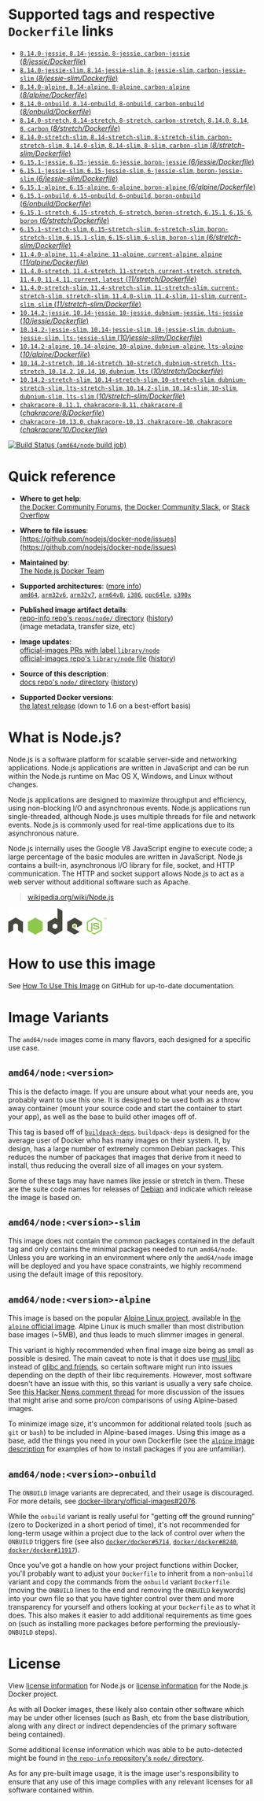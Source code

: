 <!--

********************************************************************************

WARNING:

    DO NOT EDIT "node/README.md"

    IT IS AUTO-GENERATED

    (from the other files in "node/" combined with a set of templates)

********************************************************************************

-->

# Supported tags and respective `Dockerfile` links

-	[`8.14.0-jessie`, `8.14-jessie`, `8-jessie`, `carbon-jessie` (*8/jessie/Dockerfile*)](https://github.com/nodejs/docker-node/blob/fd2bad889b28587d4722f69c4a51d025df2ae624/8/jessie/Dockerfile)
-	[`8.14.0-jessie-slim`, `8.14-jessie-slim`, `8-jessie-slim`, `carbon-jessie-slim` (*8/jessie-slim/Dockerfile*)](https://github.com/nodejs/docker-node/blob/8c0a9f2c144904631cf783bdd57b4a19300e6b1f/8/jessie-slim/Dockerfile)
-	[`8.14.0-alpine`, `8.14-alpine`, `8-alpine`, `carbon-alpine` (*8/alpine/Dockerfile*)](https://github.com/nodejs/docker-node/blob/fd2bad889b28587d4722f69c4a51d025df2ae624/8/alpine/Dockerfile)
-	[`8.14.0-onbuild`, `8.14-onbuild`, `8-onbuild`, `carbon-onbuild` (*8/onbuild/Dockerfile*)](https://github.com/nodejs/docker-node/blob/0aae692a71251b60c489c41b7b1f28daa05829e5/8/onbuild/Dockerfile)
-	[`8.14.0-stretch`, `8.14-stretch`, `8-stretch`, `carbon-stretch`, `8.14.0`, `8.14`, `8`, `carbon` (*8/stretch/Dockerfile*)](https://github.com/nodejs/docker-node/blob/fd2bad889b28587d4722f69c4a51d025df2ae624/8/stretch/Dockerfile)
-	[`8.14.0-stretch-slim`, `8.14-stretch-slim`, `8-stretch-slim`, `carbon-stretch-slim`, `8.14.0-slim`, `8.14-slim`, `8-slim`, `carbon-slim` (*8/stretch-slim/Dockerfile*)](https://github.com/nodejs/docker-node/blob/8c0a9f2c144904631cf783bdd57b4a19300e6b1f/8/stretch-slim/Dockerfile)
-	[`6.15.1-jessie`, `6.15-jessie`, `6-jessie`, `boron-jessie` (*6/jessie/Dockerfile*)](https://github.com/nodejs/docker-node/blob/50ee09688e28b138b1454a74deaa710d558b6b58/6/jessie/Dockerfile)
-	[`6.15.1-jessie-slim`, `6.15-jessie-slim`, `6-jessie-slim`, `boron-jessie-slim` (*6/jessie-slim/Dockerfile*)](https://github.com/nodejs/docker-node/blob/50ee09688e28b138b1454a74deaa710d558b6b58/6/jessie-slim/Dockerfile)
-	[`6.15.1-alpine`, `6.15-alpine`, `6-alpine`, `boron-alpine` (*6/alpine/Dockerfile*)](https://github.com/nodejs/docker-node/blob/50ee09688e28b138b1454a74deaa710d558b6b58/6/alpine/Dockerfile)
-	[`6.15.1-onbuild`, `6.15-onbuild`, `6-onbuild`, `boron-onbuild` (*6/onbuild/Dockerfile*)](https://github.com/nodejs/docker-node/blob/50ee09688e28b138b1454a74deaa710d558b6b58/6/onbuild/Dockerfile)
-	[`6.15.1-stretch`, `6.15-stretch`, `6-stretch`, `boron-stretch`, `6.15.1`, `6.15`, `6`, `boron` (*6/stretch/Dockerfile*)](https://github.com/nodejs/docker-node/blob/50ee09688e28b138b1454a74deaa710d558b6b58/6/stretch/Dockerfile)
-	[`6.15.1-stretch-slim`, `6.15-stretch-slim`, `6-stretch-slim`, `boron-stretch-slim`, `6.15.1-slim`, `6.15-slim`, `6-slim`, `boron-slim` (*6/stretch-slim/Dockerfile*)](https://github.com/nodejs/docker-node/blob/50ee09688e28b138b1454a74deaa710d558b6b58/6/stretch-slim/Dockerfile)
-	[`11.4.0-alpine`, `11.4-alpine`, `11-alpine`, `current-alpine`, `alpine` (*11/alpine/Dockerfile*)](https://github.com/nodejs/docker-node/blob/438f5dead5a7432dd72fe8946f4faf3942d89a21/11/alpine/Dockerfile)
-	[`11.4.0-stretch`, `11.4-stretch`, `11-stretch`, `current-stretch`, `stretch`, `11.4.0`, `11.4`, `11`, `current`, `latest` (*11/stretch/Dockerfile*)](https://github.com/nodejs/docker-node/blob/438f5dead5a7432dd72fe8946f4faf3942d89a21/11/stretch/Dockerfile)
-	[`11.4.0-stretch-slim`, `11.4-stretch-slim`, `11-stretch-slim`, `current-stretch-slim`, `stretch-slim`, `11.4.0-slim`, `11.4-slim`, `11-slim`, `current-slim`, `slim` (*11/stretch-slim/Dockerfile*)](https://github.com/nodejs/docker-node/blob/438f5dead5a7432dd72fe8946f4faf3942d89a21/11/stretch-slim/Dockerfile)
-	[`10.14.2-jessie`, `10.14-jessie`, `10-jessie`, `dubnium-jessie`, `lts-jessie` (*10/jessie/Dockerfile*)](https://github.com/nodejs/docker-node/blob/3e539e6925a524bf4fda47ea33ed33d0d4fb0e20/10/jessie/Dockerfile)
-	[`10.14.2-jessie-slim`, `10.14-jessie-slim`, `10-jessie-slim`, `dubnium-jessie-slim`, `lts-jessie-slim` (*10/jessie-slim/Dockerfile*)](https://github.com/nodejs/docker-node/blob/3e539e6925a524bf4fda47ea33ed33d0d4fb0e20/10/jessie-slim/Dockerfile)
-	[`10.14.2-alpine`, `10.14-alpine`, `10-alpine`, `dubnium-alpine`, `lts-alpine` (*10/alpine/Dockerfile*)](https://github.com/nodejs/docker-node/blob/3e539e6925a524bf4fda47ea33ed33d0d4fb0e20/10/alpine/Dockerfile)
-	[`10.14.2-stretch`, `10.14-stretch`, `10-stretch`, `dubnium-stretch`, `lts-stretch`, `10.14.2`, `10.14`, `10`, `dubnium`, `lts` (*10/stretch/Dockerfile*)](https://github.com/nodejs/docker-node/blob/3e539e6925a524bf4fda47ea33ed33d0d4fb0e20/10/stretch/Dockerfile)
-	[`10.14.2-stretch-slim`, `10.14-stretch-slim`, `10-stretch-slim`, `dubnium-stretch-slim`, `lts-stretch-slim`, `10.14.2-slim`, `10.14-slim`, `10-slim`, `dubnium-slim`, `lts-slim` (*10/stretch-slim/Dockerfile*)](https://github.com/nodejs/docker-node/blob/3e539e6925a524bf4fda47ea33ed33d0d4fb0e20/10/stretch-slim/Dockerfile)
-	[`chakracore-8.11.1`, `chakracore-8.11`, `chakracore-8` (*chakracore/8/Dockerfile*)](https://github.com/nodejs/docker-node/blob/8ccd57c1457a1b47adc4d82f9fed9ad51ccef3c5/chakracore/8/Dockerfile)
-	[`chakracore-10.13.0`, `chakracore-10.13`, `chakracore-10`, `chakracore` (*chakracore/10/Dockerfile*)](https://github.com/nodejs/docker-node/blob/69c8a5f448f46f9e34d7fb577eca79ba01f6864d/chakracore/10/Dockerfile)

[![Build Status](https://doi-janky.infosiftr.net/job/multiarch/job/amd64/job/node/badge/icon) (`amd64/node` build job)](https://doi-janky.infosiftr.net/job/multiarch/job/amd64/job/node/)

# Quick reference

-	**Where to get help**:  
	[the Docker Community Forums](https://forums.docker.com/), [the Docker Community Slack](https://blog.docker.com/2016/11/introducing-docker-community-directory-docker-community-slack/), or [Stack Overflow](https://stackoverflow.com/search?tab=newest&q=docker)

-	**Where to file issues**:  
	[https://github.com/nodejs/docker-node/issues](https://github.com/nodejs/docker-node/issues)

-	**Maintained by**:  
	[The Node.js Docker Team](https://github.com/nodejs/docker-node)

-	**Supported architectures**: ([more info](https://github.com/docker-library/official-images#architectures-other-than-amd64))  
	[`amd64`](https://hub.docker.com/r/amd64/node/), [`arm32v6`](https://hub.docker.com/r/arm32v6/node/), [`arm32v7`](https://hub.docker.com/r/arm32v7/node/), [`arm64v8`](https://hub.docker.com/r/arm64v8/node/), [`i386`](https://hub.docker.com/r/i386/node/), [`ppc64le`](https://hub.docker.com/r/ppc64le/node/), [`s390x`](https://hub.docker.com/r/s390x/node/)

-	**Published image artifact details**:  
	[repo-info repo's `repos/node/` directory](https://github.com/docker-library/repo-info/blob/master/repos/node) ([history](https://github.com/docker-library/repo-info/commits/master/repos/node))  
	(image metadata, transfer size, etc)

-	**Image updates**:  
	[official-images PRs with label `library/node`](https://github.com/docker-library/official-images/pulls?q=label%3Alibrary%2Fnode)  
	[official-images repo's `library/node` file](https://github.com/docker-library/official-images/blob/master/library/node) ([history](https://github.com/docker-library/official-images/commits/master/library/node))

-	**Source of this description**:  
	[docs repo's `node/` directory](https://github.com/docker-library/docs/tree/master/node) ([history](https://github.com/docker-library/docs/commits/master/node))

-	**Supported Docker versions**:  
	[the latest release](https://github.com/docker/docker-ce/releases/latest) (down to 1.6 on a best-effort basis)

# What is Node.js?

Node.js is a software platform for scalable server-side and networking applications. Node.js applications are written in JavaScript and can be run within the Node.js runtime on Mac OS X, Windows, and Linux without changes.

Node.js applications are designed to maximize throughput and efficiency, using non-blocking I/O and asynchronous events. Node.js applications run single-threaded, although Node.js uses multiple threads for file and network events. Node.js is commonly used for real-time applications due to its asynchronous nature.

Node.js internally uses the Google V8 JavaScript engine to execute code; a large percentage of the basic modules are written in JavaScript. Node.js contains a built-in, asynchronous I/O library for file, socket, and HTTP communication. The HTTP and socket support allows Node.js to act as a web server without additional software such as Apache.

> [wikipedia.org/wiki/Node.js](https://en.wikipedia.org/wiki/Node.js)

![logo](https://raw.githubusercontent.com/docker-library/docs/01c12653951b2fe592c1f93a13b4e289ada0e3a1/node/logo.png)

# How to use this image

See [How To Use This Image](https://github.com/nodejs/docker-node/blob/master/README.md#how-to-use-this-image) on GitHub for up-to-date documentation.

# Image Variants

The `amd64/node` images come in many flavors, each designed for a specific use case.

## `amd64/node:<version>`

This is the defacto image. If you are unsure about what your needs are, you probably want to use this one. It is designed to be used both as a throw away container (mount your source code and start the container to start your app), as well as the base to build other images off of.

This tag is based off of [`buildpack-deps`](https://hub.docker.com/_/buildpack-deps/). `buildpack-deps` is designed for the average user of Docker who has many images on their system. It, by design, has a large number of extremely common Debian packages. This reduces the number of packages that images that derive from it need to install, thus reducing the overall size of all images on your system.

Some of these tags may have names like jessie or stretch in them. These are the suite code names for releases of [Debian](https://wiki.debian.org/DebianReleases) and indicate which release the image is based on.

## `amd64/node:<version>-slim`

This image does not contain the common packages contained in the default tag and only contains the minimal packages needed to run `amd64/node`. Unless you are working in an environment where *only* the `amd64/node` image will be deployed and you have space constraints, we highly recommend using the default image of this repository.

## `amd64/node:<version>-alpine`

This image is based on the popular [Alpine Linux project](http://alpinelinux.org), available in [the `alpine` official image](https://hub.docker.com/_/alpine). Alpine Linux is much smaller than most distribution base images (~5MB), and thus leads to much slimmer images in general.

This variant is highly recommended when final image size being as small as possible is desired. The main caveat to note is that it does use [musl libc](http://www.musl-libc.org) instead of [glibc and friends](http://www.etalabs.net/compare_libcs.html), so certain software might run into issues depending on the depth of their libc requirements. However, most software doesn't have an issue with this, so this variant is usually a very safe choice. See [this Hacker News comment thread](https://news.ycombinator.com/item?id=10782897) for more discussion of the issues that might arise and some pro/con comparisons of using Alpine-based images.

To minimize image size, it's uncommon for additional related tools (such as `git` or `bash`) to be included in Alpine-based images. Using this image as a base, add the things you need in your own Dockerfile (see the [`alpine` image description](https://hub.docker.com/_/alpine/) for examples of how to install packages if you are unfamiliar).

## `amd64/node:<version>-onbuild`

The `ONBUILD` image variants are deprecated, and their usage is discouraged. For more details, see [docker-library/official-images#2076](https://github.com/docker-library/official-images/issues/2076).

While the `onbuild` variant is really useful for "getting off the ground running" (zero to Dockerized in a short period of time), it's not recommended for long-term usage within a project due to the lack of control over *when* the `ONBUILD` triggers fire (see also [`docker/docker#5714`](https://github.com/docker/docker/issues/5714), [`docker/docker#8240`](https://github.com/docker/docker/issues/8240), [`docker/docker#11917`](https://github.com/docker/docker/issues/11917)).

Once you've got a handle on how your project functions within Docker, you'll probably want to adjust your `Dockerfile` to inherit from a non-`onbuild` variant and copy the commands from the `onbuild` variant `Dockerfile` (moving the `ONBUILD` lines to the end and removing the `ONBUILD` keywords) into your own file so that you have tighter control over them and more transparency for yourself and others looking at your `Dockerfile` as to what it does. This also makes it easier to add additional requirements as time goes on (such as installing more packages before performing the previously-`ONBUILD` steps).

# License

View [license information](https://github.com/nodejs/node/blob/master/LICENSE) for Node.js or [license information](https://github.com/nodejs/docker-node/blob/master/LICENSE) for the Node.js Docker project.

As with all Docker images, these likely also contain other software which may be under other licenses (such as Bash, etc from the base distribution, along with any direct or indirect dependencies of the primary software being contained).

Some additional license information which was able to be auto-detected might be found in [the `repo-info` repository's `node/` directory](https://github.com/docker-library/repo-info/tree/master/repos/node).

As for any pre-built image usage, it is the image user's responsibility to ensure that any use of this image complies with any relevant licenses for all software contained within.
